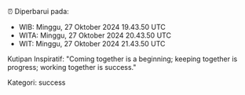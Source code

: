 ⏰ Diperbarui pada:
- WIB: Minggu, 27 Oktober 2024 19.43.50 UTC
- WITA: Minggu, 27 Oktober 2024 20.43.50 UTC
- WIT: Minggu, 27 Oktober 2024 21.43.50 UTC

Kutipan Inspiratif:
"Coming together is a beginning; keeping together is progress; working together is success."


Kategori: success

